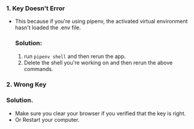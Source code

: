 ### 1. Key Doesn't Error
- This because if you're using pipenv, the activated virtual environment hasn't loaded the .env file.
  ### Solution:
  1. run  ```pipenv shell``` and then rerun the app.
  2. Delete the shell you're  working on and then rerun the above commands.

### 2. Wrong Key 
  ### Solution.
  - Make sure you clear your browser if you verified that the key is right.
  - Or Restart your computer.